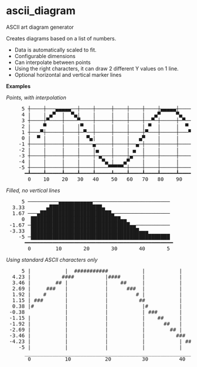 # ascii_diagram
ASCII art diagram generator

Creates diagrams based on a list of numbers.

* Data is automatically scaled to fit. 
* Configurable dimensions
* Can interpolate between points
* Using the right characters, it can draw 2 different Y values on 1 line.
* Optional horizontal and vertical marker lines

**Examples**

*Points, with interpolation*
<pre>
     5 ┼────┼───▄▄▄▄▄──┼────┼─────┼────┼────┼────┼▄▄▄▄▄┼────┼────┼─────┼─ 
     4 |    | ▄▀  |  ▀▄|    |     |    |    |   ▄▀     ▀▄   |    |     |  
     3 ┼────┼▀────┼────▀────┼─────┼────┼────┼──▀─┼─────┼─▀──┼────┼─────┼─ 
     2 |    ▀     |    |▀   |     |    |    | ▀  |     |  ▀ |    |     |  
     1 ┼───▀┼─────┼────┼─▀──┼─────┼────┼────┼▀───┼─────┼───▀┼────┼─────┼─ 
     0 |  ▀ |     |    |  ▀▄|     |    |   ▄▀    |     |    ▀▄   |     |  
    -1 ┼────┼─────┼────┼────▄─────┼────┼──▄─┼────┼─────┼────┼─▄──┼─────┼─ 
    -2 |    |     |    |    |▄    |    | ▄  |    |     |    |  ▄ |     |  
    -3 ┼────┼─────┼────┼────┼─▄───┼────┼▄───┼────┼─────┼────┼───▄┼─────┼─ 
    -4 |    |     |    |    |  ▀▄ |   ▄▀    |    |     |    |    ▀▄    |▄ 
    -5 ┼────┼─────┼────┼────┼────▀▀▀▀▀─┼────┼────┼─────┼────┼────┼─▀▀▀▀▀─
      ━┻━━━━┻━━━━━┻━━━━┻━━━━┻━━━━━┻━━━━┻━━━━┻━━━━┻━━━━━┻━━━━┻━━━━┻━━━━━┻━━
       0    10    20   30   40    50   60   70   80    90   100  110   12 
</pre>

*Filled, no vertical lines*
<pre>
     5 ──────────▄▄▄▄▄▄▄▄▄▄▄───────────────────────── 
  3.33       ▄█████████████████▄                      
  1.67 ───▄███████████████████████▄────────────────── 
     0  █████████████████████████████▄▄               
 -1.67 ─████████████████████████████████▄▄─────────── 
 -3.33  ███████████████████████████████████▄▄▄        
    -5 ─█████████████████████████████████████████████ 
      ━━━━━━━━━━━━━━━━━━━━━━━━━━━━━━━━━━━━━━━━━━━━━━━━
       0        10       20       30       40       5 
</pre>

*Using standard ASCII characters only*
<pre>
     5 |           |  ###########           |           |            |           |        
  4.23 |          ####          |####       |           |            |           |        
  3.46 |        ## |            |    ##     |           |            |           |        
  2.69 |     ###   |            |      ###  |           |            |           |        
  1.92 |    #      |            |         # |           |            |           |        
  1.15 | ###       |            |          ##           |            |           |      # 
  0.38 |#          |            |           |#          |            |           |     #  
 -0.38             |            |           | ###       |            |           |   ##   
 -1.15 |           |            |           |    ##     |            |           |###     
 -1.92 |           |            |           |      ##   |            |           #        
 -2.69 |           |            |           |        ## |            |         ##|        
 -3.46 |           |            |           |          ###           |      ###  |        
 -4.23 |           |            |           |           | ###        |  ####     |        
    -5 |           |            |           |           |    ###########         |        
      ____________________________________________________________________________________
       0           10           20          30          40           50          60       
</pre>
